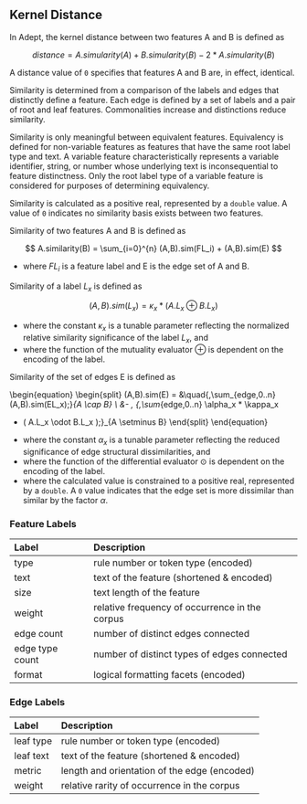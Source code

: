 ## Kernel Distance

In Adept, the kernel distance between two features A and B is defined as

$$ distance = A.simularity(A) + B.simularity(B) - 2 * A.simularity(B) $$

A distance value of `0` specifies that features A and B are, in effect, identical.

Similarity is determined from a comparison of the labels and edges that distinctly 
define a feature. Each edge is defined by a set of labels and a pair of root and 
leaf features. Commonalities increase and distinctions reduce similarity.

Similarity is only meaningful between equivalent features. Equivalency is defined 
for non-variable features as features that have the same root label type and text. 
A variable feature characteristically represents a variable identifier, string, or 
number whose underlying text is inconsequential to feature distinctness. Only the 
root label type of a variable feature is considered for purposes of determining equivalency.

Similarity is calculated as a positive real, represented by a `double` value. A value 
of `0` indicates no similarity basis exists between two features.

Similarity of two features A and B is defined as

$$ A.similarity(B) = \sum_{i=0}^{n} (A,B).sim(FL_i) + (A,B).sim(E) $$

- where $FL_i$ is a feature label and E is the edge set of A and B.

Similarity of a label $L_x$ is defined as

$$ (A,B).sim(L_x) = \kappa_x * ( A.L_x \oplus B.L_x ) $$

- where the constant $\kappa_x$ is a tunable parameter reflecting the normalized 
  relative similarity significance of the label $L_x$, and
- where the function of the mutuality evaluator $\oplus$ is dependent on the encoding 
  of the label.

Similarity of the set of edges E is defined as

\begin{equation} \begin{split}
    (A,B).sim(E) = &\quad\{\,\sum_{edge\,0..n} (A,B).sim(EL_x)\;\}_{A \cap B} \\
                   &- \, \{\,\sum_{edge\,0..n} \alpha_x * \kappa_x 
* ( A.L_x \odot B.L_x )\;\}_{A \setminus B} \end{split} \end{equation}

- where the constant $\alpha_x$ is a tunable parameter reflecting the reduced significance 
  of edge structural dissimilarities, and
- where the function of the differential evaluator $\odot$ is dependent on the encoding 
  of the label.
- where the calculated value is constrained to a positive real, represented by a 
  `double`. A `0` value indicates that the edge set is more dissimilar than similar 
  by the factor $\alpha$.



### Feature Labels

|Label          |Description                                   |
|:--------------|:---------------------------------------------|
|type           |rule number or token type (encoded)           |
|text           |text of the feature (shortened & encoded)     |
|size           |text length of the feature                    |
|weight         |relative frequency of occurrence in the corpus|
|edge count     |number of distinct edges connected            |
|edge type count|number of distinct types of edges connected   |
|format         |logical formatting facets (encoded)           |


### Edge Labels

|Label    |Description                                 |
|:--------|:-------------------------------------------|
|leaf type|rule number or token type (encoded)         |
|leaf text|text of the feature (shortened & encoded)   |
|metric   |length and orientation of the edge (encoded)|
|weight   |relative rarity of occurrence in the corpus |


